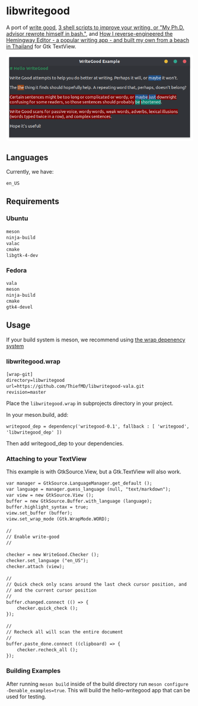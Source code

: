 # libwritegood

A port of [write good](https://github.com/btford/write-good), [3 shell scripts to improve your writing, or "My Ph.D. advisor rewrote himself in bash."](http://matt.might.net/articles/shell-scripts-for-passive-voice-weasel-words-duplicates), and [How I reverse-engineered the Hemingway Editor - a popular writing app - and built my own from a beach in Thailand](https://www.freecodecamp.org/news/https-medium-com-samwcoding-deconstructing-the-hemingway-app-8098e22d878d) for Gtk TextView.

![](write-good.png)

## Languages

Currently, we have:

```
en_US
```

## Requirements

### Ubuntu

```
meson
ninja-build
valac
cmake
libgtk-4-dev
```

### Fedora

```
vala
meson
ninja-build
cmake
gtk4-devel
```

## Usage

If your build system is meson, we recommend using [the wrap depenency system](https://mesonbuild.com/Wrap-dependency-system-manual.html)

###  libwritegood.wrap
```
[wrap-git]
directory=libwritegood
url=https://github.com/ThiefMD/libwritegood-vala.git
revision=master
```

Place the `libwritegood.wrap` in subprojects directory in your project.

In your meson.build, add:

```
writegood_dep = dependency('writegood-0.1', fallback : [ 'writegood', 'libwritegood_dep' ])
```

Then add writegood_dep to your dependencies.

### Attaching to your TextView

This example is with GtkSource.View, but a Gtk.TextView will also work.

```vala
var manager = GtkSource.LanguageManager.get_default ();
var language = manager.guess_language (null, "text/markdown");
var view = new GtkSource.View ();
buffer = new GtkSource.Buffer.with_language (language);
buffer.highlight_syntax = true;
view.set_buffer (buffer);
view.set_wrap_mode (Gtk.WrapMode.WORD);

//
// Enable write-good
//

checker = new WriteGood.Checker ();
checker.set_language ("en_US");
checker.attach (view);

//
// Quick check only scans around the last check cursor position, and
// and the current cursor position
//
buffer.changed.connect (() => {
    checker.quick_check ();
});

//
// Recheck all will scan the entire document
//
buffer.paste_done.connect ((clipboard) => {
    checker.recheck_all ();
});
```

### Building Examples

After running `meson build` inside of the build directory run `meson configure -Denable_examples=true`. This will build the hello-writegood app that can be used for testing.
